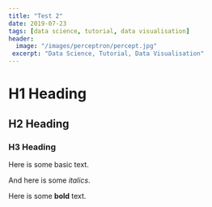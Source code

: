 ```yaml
---
title: "Test 2"
date: 2019-07-23
tags: [data science, tutorial, data visualisation]
header:
  image: "/images/perceptron/percept.jpg"
 excerpt: "Data Science, Tutorial, Data Visualisation"
---
```


# H1 Heading

## H2 Heading

### H3 Heading

Here is some basic text.

And here is some *italics*.

Here is some **bold** text.
